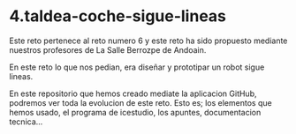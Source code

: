 # 4.taldea-coche-sigue-lineas

Este reto pertenece al reto numero 6 y este reto ha sido propuesto  mediante nuestros profesores de La Salle Berrozpe de Andoain.

En este reto lo que nos pedian, era diseñar y prototipar un robot sigue lineas.

En este repositorio que hemos creado mediate la aplicacion GitHub, podremos ver toda la evolucion de este reto. Esto es;  los elementos que hemos usado, el programa de icestudio, los apuntes, documentacion tecnica...


